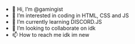 - 👋 Hi, I’m @gamingist
- 👀 I’m interested in coding in HTML, CSS and JS
- 🌱 I’m currently learning DISCORD.JS
- 💞️ I’m looking to collaborate on idk
- 📫 How to reach me idk im new

<!---
gamingist/gamingist is a ✨ special ✨ repository because its `README.md` (this file) appears on your GitHub profile.
You can click the Preview link to take a look at your changes.
--->
